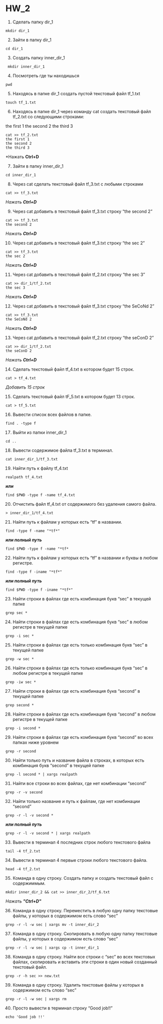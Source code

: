 # **HW_2**

1. Сделать папку dir_1 
 
```
mkdir dir_1
```

2. Зайти в папку dir_1 
 
 ```
 cd dir_1
 ```

3. Создать папку inner_dir_1 
 
```
 mkdir inner_dir_1
```

4. Посмотреть где ты находишься 
 
```
pwd
```

5. Находясь в папке dir_1 создать пустой текстовый файл tf_1.txt 
 
 ```
 touch tf_1.txt
 ```

6. Находясь в папке dir_1 через команду cat создать текстовый файл tf_2.txt со следующими строками: 

the first 1
the second 2
the third 3

```
cat >> tf_2.txt
the first 1
the second 2
the third 3
```

*Нажать **Ctrl+D**

7. Зайти в папку inner_dir_1 
 
```
cd inner_dir_1
```

8. Через cat сделать текстовый файл tf_3.txt c любыми строками 
 
```
cat >> tf_3.txt
```
 
*Нажать **Ctrl+D***

9. Через cat добавить в текстовый файл tf_3.txt строку “the second 2” 
 
 ```
 cat >> tf_3.txt
 the second 2
 ```

*Нажать **Ctrl+D***

10. Через cat добавить в текстовый файл tf_3.txt строку “the sec 2” 
 
 ```
 cat >> tf_3.txt
 the sec 2
 ```

*Нажать **Ctrl+D***

11. Через cat добавить в текстовый файл tf_2.txt строку “the sec 3” 
 
 ```
 cat >> dir_1/tf_2.txt
 the sec 3
 ```
 
*Нажать **Ctrl+D***

12. Через cat добавить в текстовый файл tf_3.txt строку “the SeCoNd 2” 
 
 ```
 cat >> tf_3.txt
 the SeCoNd 2
 ```
 
*Нажать **Ctrl+D***

13. Через cat добавить в текстовый файл tf_2.txt строку “the seConD 2” 
 
 ```
 cat >> dir_1/tf_2.txt
 the seConD 2
 ```
 
 *Нажать **Ctrl+D***

14. Сделать текстовый файл tf_4.txt в котором будет 15 строк. 
 
```
cat > tf_4.txt
```
*Добавить 15 строк*

15. Сделать текстовый файл tF_5.txt в котором будет 13 строк. 
 
```
cat > tf_5.txt
```

 16. Вывести список всех файлов в папке. 
 
 ```
 find . -type f
 ```

17. Выйти из папки inner_dir_1 

```
cd ..
```

18. Вывести содержимое файла tf_3.txt в терминал. 
 
```
cat inner_dir_1/tf_3.txt
```

19. Найти путь к файлу tf_4.txt 

```
realpath tf_4.txt 
```
***или***
```
find $PWD -type f -name tf_4.txt
```

 20. Отчистить файл tf_4.txt от содержимого без удаления самого файла.  
 
 ```
 > inner_dir_1/tf_4.txt
 ```

 21. Найти путь к файлам у которых есть  “tf” в названии. 
 
 ```
 find -type f -name "*tf*"
 ```
 
 ***или полный путь***
 
 ```
 find $PWD -type f -name "*tf*
 ```

 22. Найти путь к файлам у которых есть  “tf” в названии и буквы в любом регистре.
 
 ```
 find -type f -iname "*tf*"
 ```
 
 ***или полный путь***
 
 ```
 find $PWD -type f -iname "*tf*"
 ```

 23. Найти строки в файлах где есть комбинация букв “sec” в текущей папке 
 
 ```
 grep sec *
 ```

 24. Найти строки в файлах где есть комбинация букв “sec” в любом регистре в текущей папке 
 
 ```
 grep -i sec *
 ```

 25. Найти строки в файлах где есть только комбинация букв “sec” в текущей папке 
 
 ```
 grep -w sec *
 ```

 26. Найти строки в файлах где есть только комбинация букв “sec” в любом регистре в текущей папке 
 
 ```
 grep -iw sec *
 ```

 27. Найти строки в файлах где есть комбинация букв “second” в текущей папке 
 
 ```
 grep second *
 ```

 28. Найти строки в файлах где есть комбинация букв “second” в любом регистре в текущей папке 
 
 ```
 grep -i second *
 ```

 29. Найти строки в файлах где есть комбинация букв “second” во всех папках ниже уровнем 
 
 ```
 grep -r second
 ```

 30. Найти только путь и название файла в строках, в которых есть комбинация букв “second” в текущей папке
 
 ```
 grep -l second * | xargs realpath
 ```
 
 31. Найти все строки во всех файлах, где нет комбинации “second” 
 
```
grep -r -v second
```

 32. Найти только название и путь к файлам, где нет комбинации “second” 
 
 ```
 grep -r -l -v second *
 ```
 
 ***или полный путь***
 
```
grep -r -l -v second * | xargs realpath
```

 33. Вывести в терминал 4 последних строк любого текстового файла 
 
 ```
 tail -4 tf_2.txt
 ```

 34. Вывести в терминал 4 первые строки любого текстового файла. 
 
 ```
 head -4 tf_2.txt
 ```

 35. Команда в одну строку. Создать папку и создать текстовый файл с содержиммым. 
 
 ```
 mkdir inner_dir_2 && cat >> inner_dir_2/tf_6.txt
 ```

*Нажать **"Ctrl+D"***

 36. Команда в одну строку. Переместить в любую одну папку текстовые файлы, у которых в содержимом есть слово “sec” 
 
 ```
 grep -r -l -w sec | xargs mv -t inner_dir_2
 ```

 37. Команда в одну строку. Скопировать в любую одну папку текстовые файлы, у которых в содержимом есть слово “sec” 
 
 ```
 grep -r -l -w sec | xargs cp -t inner_dir_1
 ```

 38. Команда в одну строку. Найти все строки c “sec” во всех текстовых файлах, скопировать и вставить эти строки в один новый созданный текстовый файл.
 
 ```
 grep -r -h sec >> new.txt
 ```

 39. Команда в одну строку. Удалить текстовые файлы у которых в содержимом есть слово “sec” 
 
 ```
 grep -r -l -w sec | xargs rm
 ```

 40. Просто вывести в терминал строку “Good job!!” 
 
 ```
 echo 'Good job !!'
 ```
